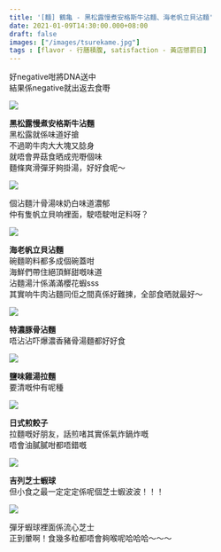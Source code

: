 ```yaml
---
title: '[麵] 鶴亀 - 黑松露慢煮安格斯牛沾麵、海老帆立貝沾麵'
date: 2021-01-09T14:30:00.000+08:00
draft: false
images: ["/images/tsurekame.jpg"]
tags : [flavor - 行膳積腹, satisfaction - 黃店懲罰日]
---
```


好negative咁將DNA送中  
結果係negative就出返去食嘢  

![](/images/tsurekame1.jpg)

**黑松露慢煮安格斯牛沾麵**  
黑松露就係味道好搶  
不過啲牛肉大大塊又腍身  
就唔會畀菇食晒成兜嘢個味  
麵條爽滑彈牙夠掛湯，好好食呢～  

![](/images/tsurekame2.jpg)

個沾麵汁骨湯味奶白味道濃郁  
仲有隻帆立貝响裡面，駛唔駛咁足料呀？  

![](/images/tsurekame3.jpg)

**海老帆立貝沾麵**  
碗麵啲料都多成個碗蓋咁    
海鮮們帶住絕頂鮮甜嘅味道  
沾麵湯汁係滿滿櫻花蝦sss  
其實响牛肉沾麵同佢之間真係好難揀，全部食晒就最好～  

![](/images/tsurekame4.jpg)

**特濃豚骨沾麵**  
唔沾沾吓爆濃香豬骨湯麵都好好食  

![](/images/tsurekame5.jpg)

**鹽味雞湯拉麵**  
要清嘅仲有呢種  

![](/images/tsurekame6.jpg)

**日式煎餃子**  
拉麵嘅好朋友，話煎啫其實係氣炸鍋炸嘅  
唔會油膩膩咁都唔錯嘅

![](/images/tsurekame7.jpg)

**吉列芝士蝦球**  
但小食之最一定定定係呢個芝士蝦波波！！！  

![](/images/tsurekame8.jpg)

彈牙蝦球裡面係流心芝士  
正到暈啊！食幾多粒都唔會夠喉呢哈哈哈～～～  
  
